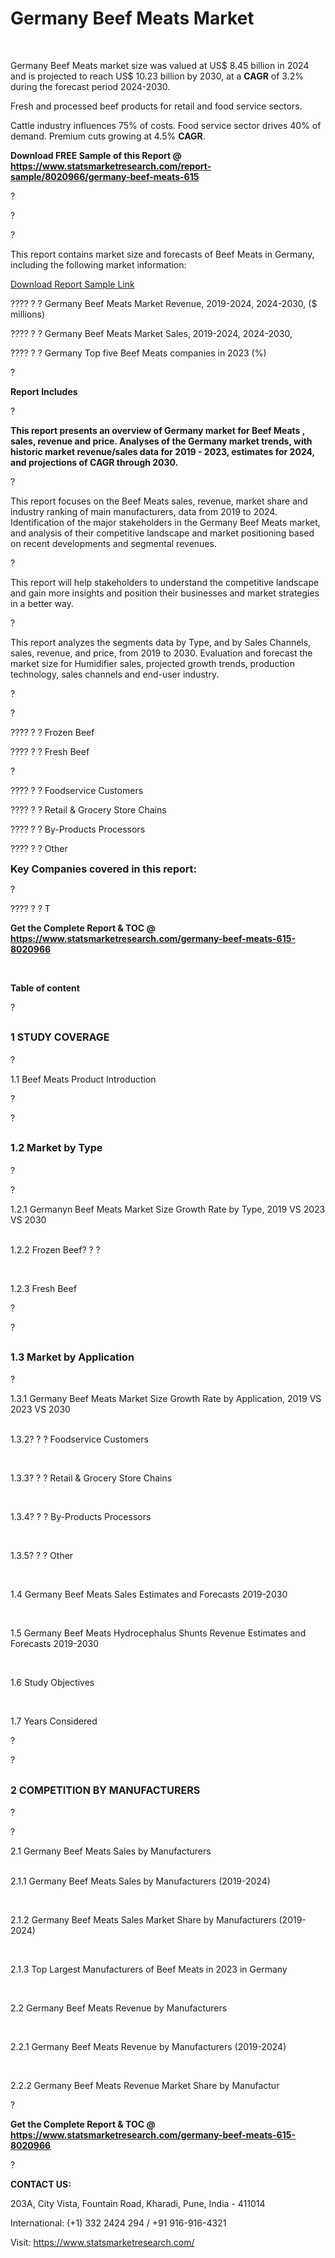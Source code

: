 <h1>Germany Beef Meats Market</h1><br/><p>Germany Beef Meats market size was valued at US$ 8.45 billion in 2024 and is projected to reach US$ 10.23 billion by 2030, at a <strong>CAGR</strong> of 3.2% during the forecast period 2024-2030.</p>
 
 
 
 <p>Fresh and processed beef products for retail and food service sectors.</p>
 
 
 
 <p>Cattle industry influences 75% of costs. Food service sector drives 40% of demand. Premium cuts growing at 4.5% <strong>CAGR</strong>.</p>
 
 
 
 <div><b>Download FREE Sample of this Report @ <a href="https://www.statsmarketresearch.com/download-free-sample/8020966/germany-beef-meats-615">https://www.statsmarketresearch.com/report-sample/8020966/germany-beef-meats-615</a></b></div>
 
 
 
 <p>? </p>
 
 
 
 <p>? </p>
 
 
 
 <p>? </p>
 
 
 
 <p>This report contains market size and forecasts of Beef Meats in Germany, including the following market information:</p>
 
 
 
 <p><a href="https://www.statsmarketresearch.com/download-free-sample/8020966/germany-beef-meats-615">Download Report Sample Link</a></p>
 
 
 
 <p>???? ? ? Germany Beef Meats Market Revenue, 2019-2024, 2024-2030, ($ millions)</p>
 
 
 
 <p>???? ? ? Germany Beef Meats Market Sales, 2019-2024, 2024-2030,</p>
 
 
 
 <p>???? ? ? Germany Top five Beef Meats companies in 2023 (%)</p>
 
 
 
 <p>? </p>
 
 
 
 <p><strong>Report Includes</strong></p>
 
 
 
 <p>? </p>
 
 
 
 <p><strong>This report presents an overview of Germany market for Beef Meats , sales, revenue and price. Analyses of the Germany market trends, with historic market revenue/sales data for 2019 - 2023, estimates for 2024, and projections of <strong>CAGR</strong> through 2030.</strong></p>
 
 
 
 <p>? </p>
 
 
 
 <p>This report focuses on the Beef Meats sales, revenue, market share and industry ranking of main manufacturers, data from 2019 to 2024. Identification of the major stakeholders in the Germany Beef Meats market, and analysis of their competitive landscape and market positioning based on recent developments and segmental revenues.</p>
 
 
 
 <p>? </p>
 
 
 
 <p>This report will help stakeholders to understand the competitive landscape and gain more insights and position their businesses and market strategies in a better way.</p>
 
 
 
 <p>? </p>
 
 
 
 <p>This report analyzes the segments data by Type, and by Sales Channels, sales, revenue, and price, from 2019 to 2030. Evaluation and forecast the market size for Humidifier sales, projected growth trends, production technology, sales channels and end-user industry.</p>
 
 
 
 <p>? </p>
 
 
 
 <p>? </p>
 
 
 
 <p>???? ? ? Frozen Beef</p>
 
 
 
 <p>???? ? ? Fresh Beef</p>
 
 
 
 <p>? </p>
 
 
 
 <p>???? ? ? Foodservice Customers</p>
 
 
 
 <p>???? ? ? Retail & Grocery Store Chains</p>
 
 
 
 <p>???? ? ? By-Products Processors</p>
 
 
 
 <p>???? ? ? Other</p>
 
 
 
 <p><span style="font-size:16px"><strong>Key Companies covered in this report:</strong></span></p>
 
 
 
 <p>? </p>
 
 
 
 <p>???? ? ? T</p>
 
 
 
 <div><b>Get the Complete Report & TOC @ <a href="https://www.statsmarketresearch.com/germany-beef-meats-615-8020966">https://www.statsmarketresearch.com/germany-beef-meats-615-8020966</a></b></div>
 
 
 
 <p><br />
 
 <b>Table of content</b></p>
 
 
 
 <p>? </p>
 
 
 
 <h2><span style="font-size:16px"><strong>1 STUDY COVERAGE</strong></span></h2>
 
 
 
 <p>? </p>
 
 
 
 <p>1.1 Beef Meats Product Introduction</p>
 
 
 
 <p>? </p>
 
 
 
 <p>? </p>
 
 
 
 <h2><span style="font-size:16px"><strong>1.2 Market by Type</strong></span></h2>
 
 
 
 <p>? </p>
 
 
 
 <p>? </p>
 
 
 
 <p>1.2.1 Germanyn Beef Meats Market Size Growth Rate by Type, 2019 VS 2023 VS 2030<br />
 
 <br />
 
 1.2.2 Frozen Beef? ? ? <br />
 
 <br />
 
 1.2.3 Fresh Beef<br />
 
 ? </p>
 
 
 
 <p>? </p>
 
 
 
 <h2><span style="font-size:16px"><strong>1.3 Market by Application</strong></span></h2>
 
 
 
 <p>? </p>
 
 
 
 <p>1.3.1 Germany Beef Meats Market Size Growth Rate by Application, 2019 VS 2023 VS 2030<br />
 
 <br />
 
 1.3.2? ? ? Foodservice Customers<br />
 
 <br />
 
 1.3.3? ? ? Retail & Grocery Store Chains<br />
 
 <br />
 
 1.3.4? ? ? By-Products Processors<br />
 
 <br />
 
 1.3.5? ? ? Other<br />
 
 <br />
 
 1.4 Germany Beef Meats Sales Estimates and Forecasts 2019-2030<br />
 
 <br />
 
 1.5 Germany Beef Meats Hydrocephalus Shunts Revenue Estimates and Forecasts 2019-2030<br />
 
 <br />
 
 1.6 Study Objectives<br />
 
 <br />
 
 1.7 Years Considered</p>
 
 
 
 <p>? </p>
 
 
 
 <p>? </p>
 
 
 
 <h2><span style="font-size:16px"><strong>2 COMPETITION BY MANUFACTURERS</strong></span></h2>
 
 
 
 <p>? </p>
 
 
 
 <p>? </p>
 
 
 
 <p>2.1 Germany Beef Meats Sales by Manufacturers<br />
 
 <br />
 
 2.1.1 Germany Beef Meats Sales by Manufacturers (2019-2024)<br />
 
 <br />
 
 2.1.2 Germany Beef Meats Sales Market Share by Manufacturers (2019-2024)<br />
 
 <br />
 
 2.1.3 Top Largest Manufacturers of Beef Meats in 2023 in Germany<br />
 
 <br />
 
 2.2 Germany Beef Meats Revenue by Manufacturers<br />
 
 <br />
 
 2.2.1 Germany Beef Meats Revenue by Manufacturers (2019-2024)<br />
 
 <br />
 
 2.2.2 Germany Beef Meats Revenue Market Share by Manufactur</p>
 
 
 
 <p>? </p>
 
 
 
 <div><b>Get the Complete Report & TOC @ <a href="https://www.statsmarketresearch.com/germany-beef-meats-615-8020966">https://www.statsmarketresearch.com/germany-beef-meats-615-8020966</a></b></div>
 
 
 
 <p>? </p>
 
 
 
 <p><b>CONTACT US:</b><br />
 
 203A, City Vista, Fountain Road, Kharadi, Pune, India - 411014<br />
 
 International: (+1) 332 2424 294 / +91 916-916-4321<br />
 
 Visit: <a href="https://www.statsmarketresearch.com/">https://www.statsmarketresearch.com/</a></p>